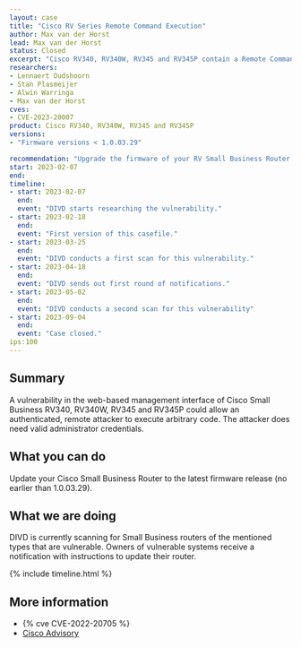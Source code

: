 ```yaml
---
layout: case
title: "Cisco RV Series Remote Command Execution"
author: Max van der Horst
lead: Max van der Horst
status: Closed
excerpt: "Cisco RV340, RV340W, RV345 and RV345P contain a Remote Command Execution vulnerability. "
researchers:
- Lennaert Oudshoorn
- Stan Plasmeijer
- Alwin Warringa
- Max van der Horst
cves:
- CVE-2023-20007
product: Cisco RV340, RV340W, RV345 and RV345P
versions: 
- "Firmware versions < 1.0.03.29"

recommendation: "Upgrade the firmware of your RV Small Business Router to the latest version (larger than 1.0.03.28)."
start: 2023-02-07
end:
timeline:
- start: 2023-02-07
  end:
  event: "DIVD starts researching the vulnerability."
- start: 2023-02-18
  end:
  event: "First version of this casefile."
- start: 2023-03-25
  end:
  event: "DIVD conducts a first scan for this vulnerability."
- start: 2023-04-18
  end:
  event: "DIVD sends out first round of notifications."
- start: 2023-05-02
  end:
  event: "DIVD conducts a second scan for this vulnerability"
- start: 2023-09-04
  end:
  event: "Case closed."
ips:100
---
```


## Summary
A vulnerability in the web-based management interface of Cisco Small Business RV340, RV340W, RV345 and RV345P could allow an authenticated, remote attacker to execute arbitrary code. The attacker does need valid administrator credentials. 

## What you can do

Update your Cisco Small Business Router to the latest firmware release (no earlier than 1.0.03.29).

## What we are doing

DIVD is currently scanning for Small Business routers of the mentioned types that are vulnerable. Owners of vulnerable systems receive a notification with instructions to update their router. 

{% include timeline.html %}

## More information

* {% cve CVE-2022-20705 %}
* [Cisco Advisory](https://sec.cloudapps.cisco.com/security/center/content/CiscoSecurityAdvisory/cisco-sa-sb-rv-rcedos-7HjP74jD)
